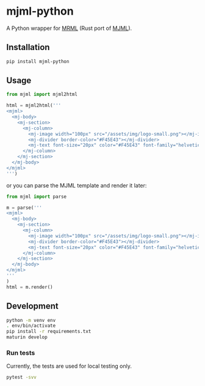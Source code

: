 # mjml-python

A Python wrapper for [MRML](https://github.com/jolimail/mrml-core) (Rust port of [MJML](https://github.com/mjmlio/mjml)).

## Installation

```sh
pip install mjml-python
```

## Usage

```py
from mjml import mjml2html

html = mjml2html('''
<mjml>
  <mj-body>
    <mj-section>
      <mj-column>
        <mj-image width="100px" src="/assets/img/logo-small.png"></mj-image>
        <mj-divider border-color="#F45E43"></mj-divider>
        <mj-text font-size="20px" color="#F45E43" font-family="helvetica">Hello World</mj-text>
      </mj-column>
    </mj-section>
  </mj-body>
</mjml>
''')
```

or you can parse the MJML template and render it later:

```py
from mjml import parse

m = parse('''
<mjml>
  <mj-body>
    <mj-section>
      <mj-column>
        <mj-image width="100px" src="/assets/img/logo-small.png"></mj-image>
        <mj-divider border-color="#F45E43"></mj-divider>
        <mj-text font-size="20px" color="#F45E43" font-family="helvetica">Hello World</mj-text>
      </mj-column>
    </mj-section>
  </mj-body>
</mjml>
'''
)
html = m.render()
```

## Development

```sh
python -m venv env
. env/bin/activate
pip install -r requirements.txt
maturin develop
```

### Run tests

Currently, the tests are used for local testing only.
```sh
pytest -svv
```
